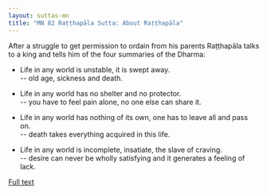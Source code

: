 ```yaml
---
layout: suttas-mn
title: "MN 82 Raṭṭhapāla Sutta: About Raṭṭhapāla"
---
```


After a struggle to get permission to ordain from his parents Raṭṭhapāla talks to a king and tells him of the four summaries of the Dharma:


- Life in any world is unstable, it is swept away.  
-- old age, sickness and death.


- Life in any world has no shelter and no protector.  
-- you have to feel pain alone, no one else can share it.


- Life in any world has nothing of its own, one has to leave all and pass on.  
-- death takes everything acquired in this life.


- Life in any world is incomplete, insatiate, the slave of craving.  
-- desire can never be wholly satisfying and it generates a feeling of lack.


[Full text](https://www.dhammatalks.org/suttas/MN/MN82.html)
